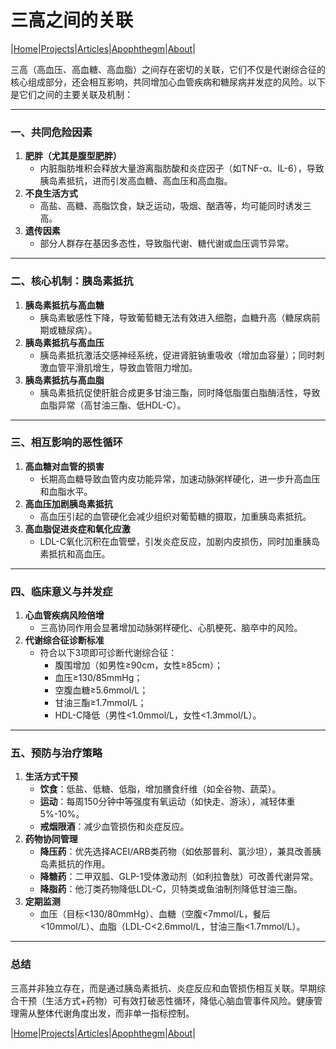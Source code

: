 # 三高之间的关联

|[Home](/README.md)|[Projects](/projects.md)|[Articles](/articles.md)|[Apophthegm](/apophthegm.md)|[About](/about.md)|

三高（高血压、高血糖、高血脂）之间存在密切的关联，它们不仅是代谢综合征的核心组成部分，还会相互影响，共同增加心血管疾病和糖尿病并发症的风险。以下是它们之间的主要关联及机制：

---

### **一、共同危险因素**
1. **肥胖（尤其是腹型肥胖）**  
   - 内脏脂肪堆积会释放大量游离脂肪酸和炎症因子（如TNF-α、IL-6），导致胰岛素抵抗，进而引发高血糖、高血压和高血脂。
2. **不良生活方式**  
   - 高盐、高糖、高脂饮食，缺乏运动，吸烟、酗酒等，均可能同时诱发三高。
3. **遗传因素**  
   - 部分人群存在基因多态性，导致脂代谢、糖代谢或血压调节异常。

---

### **二、核心机制：胰岛素抵抗**
1. **胰岛素抵抗与高血糖**  
   - 胰岛素敏感性下降，导致葡萄糖无法有效进入细胞，血糖升高（糖尿病前期或糖尿病）。
2. **胰岛素抵抗与高血压**  
   - 胰岛素抵抗激活交感神经系统，促进肾脏钠重吸收（增加血容量）；同时刺激血管平滑肌增生，导致血管阻力增加。
3. **胰岛素抵抗与高血脂**  
   - 胰岛素抵抗促使肝脏合成更多甘油三酯，同时降低脂蛋白脂酶活性，导致血脂异常（高甘油三酯、低HDL-C）。

---

### **三、相互影响的恶性循环**
1. **高血糖对血管的损害**  
   - 长期高血糖导致血管内皮功能异常，加速动脉粥样硬化，进一步升高血压和血脂水平。
2. **高血压加剧胰岛素抵抗**  
   - 高血压引起的血管硬化会减少组织对葡萄糖的摄取，加重胰岛素抵抗。
3. **高血脂促进炎症和氧化应激**  
   - LDL-C氧化沉积在血管壁，引发炎症反应，加剧内皮损伤，同时加重胰岛素抵抗和高血压。

---

### **四、临床意义与并发症**
1. **心血管疾病风险倍增**  
   - 三高协同作用会显著增加动脉粥样硬化、心肌梗死、脑卒中的风险。
2. **代谢综合征诊断标准**  
   - 符合以下3项即可诊断代谢综合征：  
     - 腹围增加（如男性≥90cm，女性≥85cm）；  
     - 血压≥130/85mmHg；  
     - 空腹血糖≥5.6mmol/L；  
     - 甘油三酯≥1.7mmol/L；  
     - HDL-C降低（男性<1.0mmol/L，女性<1.3mmol/L）。

---

### **五、预防与治疗策略**
1. **生活方式干预**  
   - **饮食**：低盐、低糖、低脂，增加膳食纤维（如全谷物、蔬菜）。  
   - **运动**：每周150分钟中等强度有氧运动（如快走、游泳），减轻体重5%-10%。  
   - **戒烟限酒**：减少血管损伤和炎症反应。
2. **药物协同管理**  
   - **降压药**：优先选择ACEI/ARB类药物（如依那普利、氯沙坦），兼具改善胰岛素抵抗的作用。  
   - **降糖药**：二甲双胍、GLP-1受体激动剂（如利拉鲁肽）可改善代谢异常。  
   - **降脂药**：他汀类药物降低LDL-C，贝特类或鱼油制剂降低甘油三酯。
3. **定期监测**  
   - 血压（目标<130/80mmHg）、血糖（空腹<7mmol/L，餐后<10mmol/L）、血脂（LDL-C<2.6mmol/L，甘油三酯<1.7mmol/L）。

---

### **总结**
三高并非独立存在，而是通过胰岛素抵抗、炎症反应和血管损伤相互关联。早期综合干预（生活方式+药物）可有效打破恶性循环，降低心脑血管事件风险。健康管理需从整体代谢角度出发，而非单一指标控制。

|[Home](/README.md)|[Projects](/projects.md)|[Articles](/articles.md)|[Apophthegm](/apophthegm.md)|[About](/about.md)|